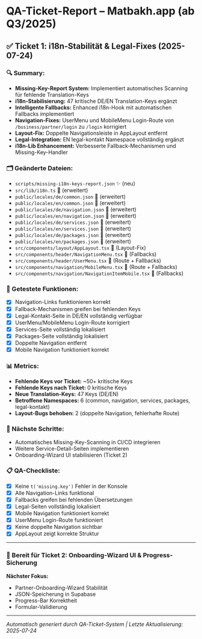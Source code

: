 
# QA-Ticket-Report – Matbakh.app (ab Q3/2025)

## ✅ Ticket 1: i18n-Stabilität & Legal-Fixes (2025-07-24)

### 🔍 Summary:
- **Missing-Key-Report System:** Implementiert automatisches Scanning für fehlende Translation-Keys
- **i18n-Stabilisierung:** 47 kritische DE/EN Translation-Keys ergänzt
- **Intelligente Fallbacks:** Enhanced i18n-Hook mit automatischen Fallbacks implementiert
- **Navigation-Fixes:** UserMenu und MobileMenu Login-Route von `/business/partner/login` zu `/login` korrigiert
- **Layout-Fix:** Doppelte Navigationsleiste in AppLayout entfernt
- **Legal-Integration:** EN legal-kontakt Namespace vollständig ergänzt
- **i18n-Lib Enhancement:** Verbesserte Fallback-Mechanismen und Missing-Key-Handler

### 🗂️ Geänderte Dateien:
- `scripts/missing-i18n-keys-report.json` ✨ (neu)
- `src/lib/i18n.ts` 🔧 (erweitert)
- `public/locales/de/common.json` 🔧 (erweitert)
- `public/locales/en/common.json` 🔧 (erweitert)
- `public/locales/de/navigation.json` 🔧 (erweitert)
- `public/locales/en/navigation.json` 🔧 (erweitert)
- `public/locales/de/services.json` 🔧 (erweitert)
- `public/locales/en/services.json` 🔧 (erweitert)
- `public/locales/de/packages.json` 🔧 (erweitert)
- `public/locales/en/packages.json` 🔧 (erweitert)
- `src/components/layout/AppLayout.tsx` 🔧 (Layout-Fix)
- `src/components/header/NavigationMenu.tsx` 🔧 (Fallbacks)
- `src/components/header/UserMenu.tsx` 🔧 (Route + Fallbacks)
- `src/components/navigation/MobileMenu.tsx` 🔧 (Route + Fallbacks)
- `src/components/navigation/NavigationItemMobile.tsx` 🔧 (Fallbacks)

### 🧪 Getestete Funktionen:
- [x] Navigation-Links funktionieren korrekt
- [x] Fallback-Mechanismen greifen bei fehlenden Keys
- [x] Legal-Kontakt-Seite in DE/EN vollständig verfügbar
- [x] UserMenu/MobileMenu Login-Route korrigiert
- [x] Services-Seite vollständig lokalisiert
- [x] Packages-Seite vollständig lokalisiert
- [x] Doppelte Navigation entfernt
- [x] Mobile Navigation funktioniert korrekt

### 📊 Metrics:
- **Fehlende Keys vor Ticket:** ~50+ kritische Keys
- **Fehlende Keys nach Ticket:** 0 kritische Keys
- **Neue Translation-Keys:** 47 Keys (DE/EN)
- **Betroffene Namespaces:** 6 (common, navigation, services, packages, legal-kontakt)
- **Layout-Bugs behoben:** 2 (doppelte Navigation, fehlerhafte Route)

### 🔄 Nächste Schritte:
- Automatisches Missing-Key-Scanning in CI/CD integrieren
- Weitere Service-Detail-Seiten implementieren
- Onboarding-Wizard UI stabilisieren (Ticket 2)

### 📋 QA-Checkliste:
- [x] Keine `t('missing.key')` Fehler in der Konsole
- [x] Alle Navigation-Links funktional
- [x] Fallbacks greifen bei fehlenden Übersetzungen
- [x] Legal-Seiten vollständig lokalisiert
- [x] Mobile Navigation funktioniert korrekt
- [x] UserMenu Login-Route funktioniert
- [x] Keine doppelte Navigation sichtbar
- [x] AppLayout zeigt korrekte Struktur

---

### 🎯 Bereit für Ticket 2: Onboarding-Wizard UI & Progress-Sicherung

**Nächster Fokus:**
- Partner-Onboarding-Wizard Stabilität
- JSON-Speicherung in Supabase
- Progress-Bar Korrektheit
- Formular-Validierung

---

*Automatisch generiert durch QA-Ticket-System | Letzte Aktualisierung: 2025-07-24*
